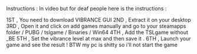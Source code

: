 Instructions : In video but for deaf people here is the instructions :

1ST , You need to download VIBRANCE GUI
2ND , Extract it on your desktop
3RD , Open it and click on add games manually and go to your steamapps folder / PUBG / tslgame / Binaries / Win64
4TH , Add the TSLgame without _BE
5TH , Set the vibrance level at max and then save it .
6TH , Launch your game and see the result ! BTW my pc is shitty so i'll not start the game